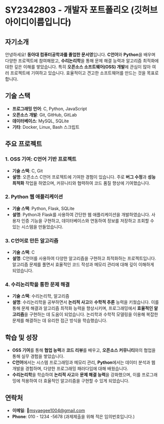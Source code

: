 # SY2342803 - 개발자 포트폴리오 (깃허브아이디이름입니다)

## 자기소개
안녕하세요! **동아대 컴퓨터공학과를 졸업한 문서영**입니다. **C언어**와 **Python**을 배우며 다양한 프로젝트에 참여해왔고, **수리논리학**을 통해 문제 해결 능력과 알고리즘 최적화에 대한 깊은 이해를 쌓았습니다. 특히 **오픈소스 소프트웨어(OSS) 개발**에 관심이 많아 여러 프로젝트에 기여하고 있습니다. 효율적이고 견고한 소프트웨어를 만드는 것을 목표로 합니다.

## 기술 스택
- **프로그래밍 언어**: C, Python, JavaScript
- **오픈소스 개발**: Git, GitHub, GitLab
- **데이터베이스**: MySQL, SQLite
- **기타**: Docker, Linux, Bash 스크립트

## 주요 프로젝트
### 1. **OSS 기여: C언어 기반 프로젝트**
- **기술 스택**: C, Git
- **설명**: 오픈소스 C언어 프로젝트에 기여한 경험이 있습니다. 주로 **버그 수정**과 **성능 최적화** 작업을 하였으며, 커뮤니티와 협력하여 코드 품질 향상에 기여했습니다.

### 2. **Python 웹 애플리케이션**
- **기술 스택**: Python, Flask, SQLite
- **설명**: Python과 Flask를 사용하여 간단한 웹 애플리케이션을 개발하였습니다. 사용자 인증 기능을 구현하고, 데이터베이스와 연동하여 정보를 저장하고 조회할 수 있는 시스템을 만들었습니다.

### 3. **C언어로 만든 알고리즘**
- **기술 스택**: C
- **설명**: C언어를 사용하여 다양한 알고리즘을 구현하고 최적화하는 프로젝트입니다. 알고리즘 문제를 풀면서 효율적인 코드 작성과 메모리 관리에 대해 깊이 이해하게 되었습니다.

### 4. **수리논리학을 통한 문제 해결**
- **기술 스택**: 수리논리학, 알고리즘
- **설명**: 수리논리학을 공부하면서 **논리적 사고**와 **수학적 추론** 능력을 키웠습니다. 이를 통해 문제 해결과 알고리즘 최적화 능력을 향상시키며, 프로그래밍에서 **효율적인 알고리즘**을 구현하는 데 도움이 되었습니다. 논리학과 수학적 모델링을 이용해 복잡한 문제를 해결하는 데 유리한 접근 방식을 학습했습니다.

## 학습 및 성장
- **OSS 기여**를 통해 **협업 능력**과 **코드 리뷰**를 배우고, **오픈소스 커뮤니티**와의 협업을 통해 실무 경험을 쌓았습니다.
- **C언어**에서는 시스템 프로그래밍과 메모리 관리, **Python**에서는 데이터 분석과 웹 개발을 경험하며, 다양한 프로그래밍 패러다임에 대해 배웠습니다.
- **수리논리학**을 학습하여 **논리적 사고**와 **문제 해결 능력**을 강화했으며, 이를 프로그래밍에 적용하여 더 효율적인 알고리즘을 구현할 수 있게 되었습니다.

## 연락처
- **이메일**: msyaegee1004@gmail.com 
- **Phone**: 010 - 1234 -5678 (과제제출을 위해 적은 임의번호입니다.)
